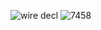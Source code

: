 ![wire decl](https://github.com/user-attachments/assets/1201fe99-cae7-4d70-9430-99697249538b)
![7458](https://github.com/user-attachments/assets/43ec8968-7e88-4d8f-9bc8-2a0c0e5ddf68)
